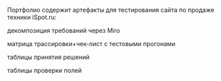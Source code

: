 Портфолио содержит артефакты для тестирования сайта по продаже техники iSpot.ru:

декомпозиция требований через Miro

матрица трассировки+чек-лист с тестовыми прогонами

таблицы принятия решений

таблицы проверки полей

